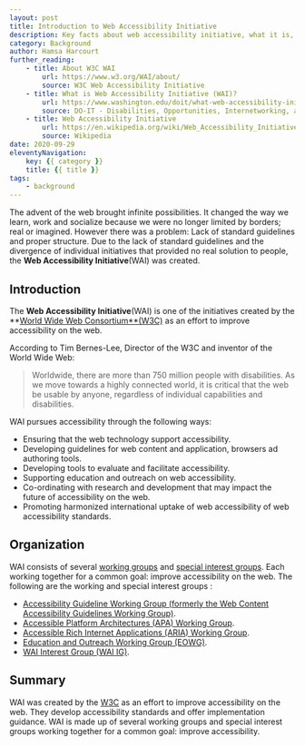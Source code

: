 ```yaml
---
layout: post
title: Introduction to Web Accessibility Initiative
description: Key facts about web accessibility initiative, what it is, and why it exists.
category: Background
author: Hamsa Harcourt
further_reading:
	- title: About W3C WAI
		url: https://www.w3.org/WAI/about/
		source: W3C Web Accessibility Initiative
	- title: What is Web Accessibility Initiative (WAI)?
		url: https://www.washington.edu/doit/what-web-accessibility-initiative-wai
		source: DO-IT - Disabilities, Opportunities, Internetworking, and Technology
	- title: Web Accessibility Initiative
		url: https://en.wikipedia.org/wiki/Web_Accessibility_Initiative
		source: Wikipedia
date: 2020-09-29
eleventyNavigation:
	key: {{ category }}
	title: {{ title }}
tags:
	- background
---
```


The advent of the web brought infinite possibilities. It changed the way we learn, work and socialize because we were no longer limited by borders; real or imagined. However there was a problem: Lack of standard guidelines and proper structure. Due to the lack of standard guidelines and the divergence of individual initiatives that provided no real solution to people, the **Web Accessibility Initiative**(WAI) was created.

## Introduction

The **Web Accessibility Initiative**(WAI) is one of the initiatives created by the **[World Wide Web Consortium**(W3C)](https://www.w3.org/Consortium/) as an effort to improve accessibility on the web.

According to Tim Bernes-Lee, Director of the W3C and inventor of the World Wide Web:

<blockquote>
	<p>Worldwide, there are more than 750 million people with disabilities. As we move towards a highly connected world, it is critical that the web be usable by anyone, regardless of individual capabilities and disabilities.</p>
</blockquote>

WAI pursues accessibility through the following ways:

- Ensuring that the web technology support accessibility.
- Developing guidelines for web content and application, browsers ad authoring tools.
- Developing tools to evaluate and facilitate accessibility.
- Supporting education and outreach on web accessibility.
- Co-ordinating with research and development that may impact the future of accessibility on the web.
- Promoting harmonized international uptake of web accessibility of web accessibility standards.

## Organization

WAI consists of several [working groups](https://en.wikipedia.org/wiki/Working_group) and [special interest groups](https://en.wikipedia.org/wiki/Special_Interest_Group).  Each working together for a common goal: improve accessibility on the web. The following are the working and special interest groups :

- [Accessibility Guideline Working Group (formerly the Web Content Accessibility Guidelines Working Group)](https://www.w3.org/WAI/GL/).
- [Accessible Platform Architectures (APA) Working Group](https://www.w3.org/WAI/APA/).
- [Accessible Rich Internet Applications (ARIA) Working Group](https://www.w3.org/WAI/ARIA/).
- [Education and Outreach Working Group (EOWG)](https://www.w3.org/WAI/about/groups/eowg/).
- [WAI Interest Group (WAI IG)](https://www.w3.org/WAI/about/groups/waiig/).

## Summary

WAI was created by the [W3C](https://www.w3.org/Consortium/) as an effort to improve accessibility on the web. They develop accessibility standards and offer implementation guidance. WAI is made up of several working groups and special interest groups working together for a common goal: improve accessibility.

